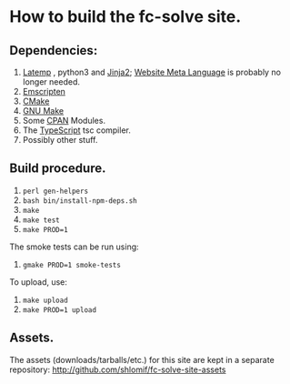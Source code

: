 # How to build the fc-solve site.

## Dependencies:

1. [Latemp](https://github.com/thewml/latemp) , python3
and [Jinja2](http://jinja.pocoo.org/);
[Website Meta Language](https://github.com/thewml/website-meta-language) is
probably no longer needed.
2. [Emscripten](https://emscripten.org/)
3. [CMake](https://cmake.org/)
4. [GNU Make](https://www.gnu.org/software/make/)
5. Some [CPAN](http://metacpan.org/) Modules.
6. The [TypeScript](http://www.typescriptlang.org/) tsc compiler.
7. Possibly other stuff.

## Build procedure.

1. `perl gen-helpers`
2. `bash bin/install-npm-deps.sh`
3. `make`
4. `make test`
5. `make PROD=1`

The smoke tests can be run using:

1. `gmake PROD=1 smoke-tests`

To upload, use:

1. `make upload`
2. `make PROD=1 upload`

## Assets.

The assets (downloads/tarballs/etc.) for this site are kept in a
separate repository: http://github.com/shlomif/fc-solve-site-assets
